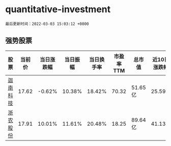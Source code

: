 # quantitative-investment

`最后更新时间：2022-03-03 15:03:12 +0800`

## 强势股票

|股票|当前价|当日涨跌幅|当日振幅|当日换手率|市盈率TTM|总市值|近10日涨跌幅|
|----|----|----|----|----|----|----|----|
|[迦南科技](https://xueqiu.com/S/SZ300412)|17.62|-0.62%|10.38%|18.42%|70.32|51.65亿|25.59%|
|[浙农股份](https://xueqiu.com/S/SZ002758)|17.91|10.01%|11.61%|20.48%|18.25|89.64亿|41.13%|
